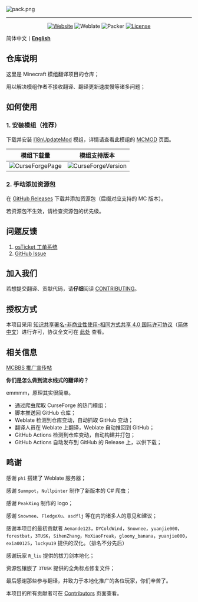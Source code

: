 ![pack.png](https://i.loli.net/2018/02/18/5a8974407b453.png)

---

<div align="center">

[![Website](https://img.shields.io/badge/%E5%AE%98%E7%BD%91-cfpa.com-brightgreen)](https://cfpa.team/)
![Weblate](https://weblate-t.exz.me/widgets/langpack/-/svg-badge.svg)
![Packer](https://github.com/CFPAOrg/Minecraft-Mod-Language-Package/workflows/Packer/badge.svg?branch=main)
[![License](https://img.shields.io/badge/license-CC%20BY--NC--SA%204.0-blue)]([LICENSE](https://github.com/CFPAOrg/Minecraft-Mod-Language-Package/blob/main/LICENSE))

</div>

简体中文丨[**English**](https://github.com/CFPAOrg/Minecraft-Mod-Language-Package/blob/main/README-en.md)

## 仓库说明

这里是 Minecraft 模组翻译项目的仓库；

用以解决模组作者不接收翻译、翻译更新速度慢等诸多问题；

## 如何使用

### 1. 安装模组（推荐）

下载并安装 [I18nUpdateMod](https://www.curseforge.com/minecraft/mc-mods/i18nupdatemod) 模组，详情请查看此模组的 [MCMOD](https://www.mcmod.cn/class/1188.html) 页面。

|                        模组下载量                         |                             模组支持版本                              |
| :-------------------------------------------------------: | :-------------------------------------------------------------------: |
| ![CurseForgePage](https://cf.way2muchnoise.eu/297404.svg) | ![CurseForgeVersion](https://cf.way2muchnoise.eu/versions/297404.svg) |

### 2. 手动添加资源包

在 [GitHub Releases](https://github.com/CFPAOrg/Minecraft-Mod-Language-Package/releases) 下载并添加资源包（后缀对应支持的 MC 版本）。

若资源包不生效，请检查资源包的优先级。

## 问题反馈

1. [osTicket 工单系统][osTicket]
2. [GitHub Issue](https://github.com/CFPAOrg/Minecraft-Mod-Language-Package/issues)

## 加入我们

若想提交翻译、贡献代码，请**仔细**阅读 [CONTRIBUTING](https://github.com/CFPAOrg/Minecraft-Mod-Language-Package/blob/main/CONTRIBUTING.md)。

## 授权方式

本项目采用 [知识共享署名-非商业性使用-相同方式共享 4.0 国际许可协议](https://creativecommons.org/licenses/by-nc-sa/4.0/)（[简体中文](https://creativecommons.org/licenses/by-nc-sa/4.0/deed.zh)）进行许可，协议全文可在 [此处](https://github.com/CFPAOrg/Minecraft-Mod-Language-Package/blob/main/LICENSE) 查看。

## 相关信息

[MCBBS 推广宣传帖](https://www.mcbbs.net/thread-774087-1-1.html)

**你们是怎么做到流水线式的翻译的？**

emmmm，原理其实很简单。

- 通过爬虫爬取 CurseForge 的热门模组；
- 脚本推送回 GitHub 仓库；
- Weblate 检测到仓库变动，自动抓取 GitHub 变动；
- 翻译人员在 Weblate 上翻译，Weblate 自动推回到 GitHub；
- GitHub Actions 检测到仓库变动，自动构建并打包；
- GitHub Actions 自动发布到 GitHub 的 Release 上，以供下载；

## 鸣谢

感谢 `phi` 搭建了 Weblate 服务器；

感谢 `Summpot`，`Nullpinter` 制作了新版本的 C# 爬虫；

感谢 `PeakXing` 制作的 logo；

感谢 `Snownee`、`FledgeXu`、`asdflj` 等在内的诸多人的意见和建议；

感谢本项目的最初贡献者 `Aemande123`，`DYColdWind`，`Snownee`，`yuanjie000`，`forestbat`，`3TUSK`，`SihenZhang`，`MoXiaoFreak`，`gloomy_banana`，`yuanjie000`，`exia00125`，`luckyu19` 提供的汉化。（排名不分先后）

感谢玩家 `R_liu` 提供的拔刀剑本地化；

资源包镶嵌了 `3TUSK` 提供的全角标点修复文件；

最后感谢那些参与翻译，并致力于本地化推广的各位玩家，你们辛苦了。

本项目的所有贡献者可在 [Contributors](https://github.com/CFPAOrg/Minecraft-Mod-Language-Package/graphs/contributors) 页面查看。

[osTicket]: <https://ticket.cyllive.cn>

